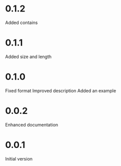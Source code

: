 # 0.1.2
Added contains

# 0.1.1
Added size and length

# 0.1.0
Fixed format
Improved description
Added an example

# 0.0.2
Enhanced documentation

# 0.0.1
Initial version
